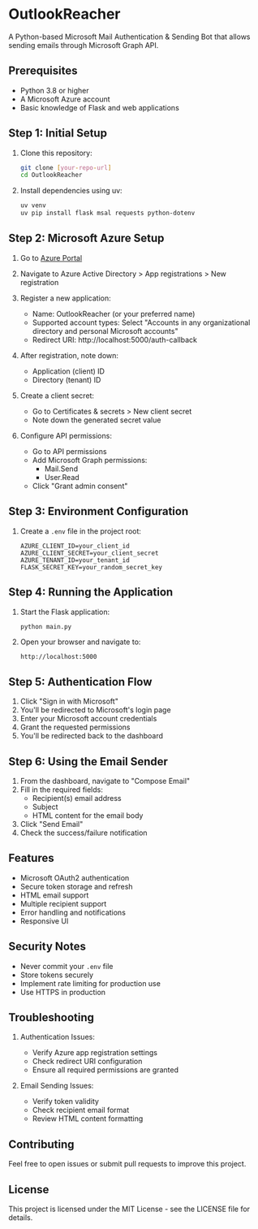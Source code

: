 # OutlookReacher

A Python-based Microsoft Mail Authentication & Sending Bot that allows sending emails through Microsoft Graph API.

## Prerequisites

- Python 3.8 or higher
- A Microsoft Azure account
- Basic knowledge of Flask and web applications

## Step 1: Initial Setup

1. Clone this repository:
   ```bash
   git clone [your-repo-url]
   cd OutlookReacher
   ```

2. Install dependencies using uv:
   ```bash
   uv venv
   uv pip install flask msal requests python-dotenv
   ```

## Step 2: Microsoft Azure Setup

1. Go to [Azure Portal](https://portal.azure.com)
2. Navigate to Azure Active Directory > App registrations > New registration
3. Register a new application:
   - Name: OutlookReacher (or your preferred name)
   - Supported account types: Select "Accounts in any organizational directory and personal Microsoft accounts"
   - Redirect URI: http://localhost:5000/auth-callback

4. After registration, note down:
   - Application (client) ID
   - Directory (tenant) ID

5. Create a client secret:
   - Go to Certificates & secrets > New client secret
   - Note down the generated secret value

6. Configure API permissions:
   - Go to API permissions
   - Add Microsoft Graph permissions:
     - Mail.Send
     - User.Read
   - Click "Grant admin consent"

## Step 3: Environment Configuration

1. Create a `.env` file in the project root:
   ```env
   AZURE_CLIENT_ID=your_client_id
   AZURE_CLIENT_SECRET=your_client_secret
   AZURE_TENANT_ID=your_tenant_id
   FLASK_SECRET_KEY=your_random_secret_key
   ```

## Step 4: Running the Application

1. Start the Flask application:
   ```bash
   python main.py
   ```

2. Open your browser and navigate to:
   ```
   http://localhost:5000
   ```

## Step 5: Authentication Flow

1. Click "Sign in with Microsoft"
2. You'll be redirected to Microsoft's login page
3. Enter your Microsoft account credentials
4. Grant the requested permissions
5. You'll be redirected back to the dashboard

## Step 6: Using the Email Sender

1. From the dashboard, navigate to "Compose Email"
2. Fill in the required fields:
   - Recipient(s) email address
   - Subject
   - HTML content for the email body
3. Click "Send Email"
4. Check the success/failure notification

## Features

- Microsoft OAuth2 authentication
- Secure token storage and refresh
- HTML email support
- Multiple recipient support
- Error handling and notifications
- Responsive UI

## Security Notes

- Never commit your `.env` file
- Store tokens securely
- Implement rate limiting for production use
- Use HTTPS in production

## Troubleshooting

1. Authentication Issues:
   - Verify Azure app registration settings
   - Check redirect URI configuration
   - Ensure all required permissions are granted

2. Email Sending Issues:
   - Verify token validity
   - Check recipient email format
   - Review HTML content formatting

## Contributing

Feel free to open issues or submit pull requests to improve this project.

## License

This project is licensed under the MIT License - see the LICENSE file for details.